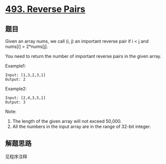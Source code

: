 # [493. Reverse Pairs](https://leetcode.com/problems/reverse-pairs/)

## 题目

Given an array nums, we call (i, j) an important reverse pair if i < j and nums[i] > 2*nums[j].

You need to return the number of important reverse pairs in the given array.

Example1:

```text
Input: [1,3,2,3,1]
Output: 2
```

Example2:

```text
Input: [2,4,3,5,1]
Output: 3
```

Note:

1. The length of the given array will not exceed 50,000.
1. All the numbers in the input array are in the range of 32-bit integer.

## 解题思路

见程序注释
